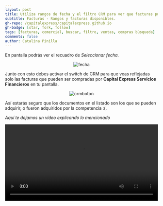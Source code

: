 ```yaml
---
layout: post
title: Utiliza rangos de fecha y el filtro CRM para ver que facturas puedes comprar. 
subtitle: Facturas - Rangos y facturas disponibles.
gh-repo: /capitalexpress/capitalexpress.github.io
gh-badge: [star, fork, follow]
tags: [facturas, comercial, buscar, filtro, ventas, compras búsqueda]
comments: false
author: Catalina Pinilla
---
```

En pantalla podrás ver el recuadro de *Seleccionar fecha*.

<p align="center">
  <img src="https://cdn.capitalexpress.cl/img/fecha.png" alt="fecha">
</p>


Junto con esto debes activar el switch de CRM para que veas reflejadas solo las facturas que pueden ser compradas por **Capital Express Servicios Financieros** en tu pantalla.

<p align="center">
  <img src="https://cdn.capitalexpress.cl/img/crmboton1.png" alt="crmboton">
</p>

Así estarás seguro que los documentos en el listado son los que se pueden adquirir, o fueron adquiridos por la competencia :(.

*Aquí te dejamos un vídeo explicando lo mencionado* 

<video width="100%"  controls>
  <source src="https://cdn.capitalexpress.cl/video/Obtener_facturas_de_un_cliente_en_el_rango_6 meses_que_se_puedan_comprar.mp4" type="video/mp4">
</video>

